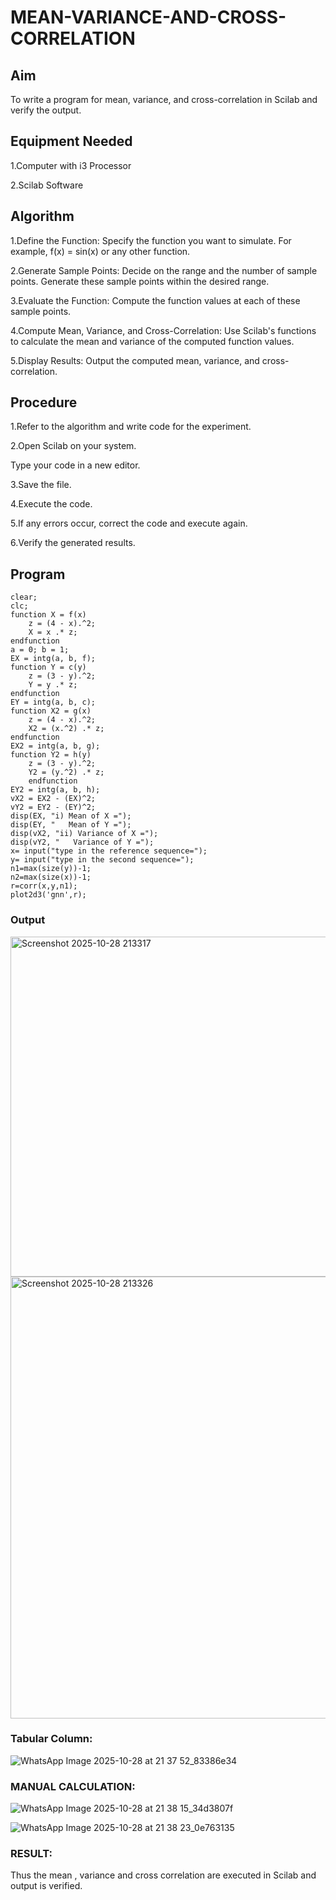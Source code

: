 # MEAN-VARIANCE-AND-CROSS-CORRELATION

## Aim
To write a program for mean, variance, and cross-correlation in Scilab and verify the output.

## Equipment Needed

1.Computer with i3 Processor

2.Scilab Software

## Algorithm

1.Define the Function: Specify the function you want to simulate. For example, f(x) = sin(x) or any other function.

2.Generate Sample Points: Decide on the range and the number of sample points. Generate these sample points within the desired range.

3.Evaluate the Function: Compute the function values at each of these sample points.

4.Compute Mean, Variance, and Cross-Correlation: Use Scilab's functions to calculate the mean and variance of the computed function values.

5.Display Results: Output the computed mean, variance, and cross-correlation.

## Procedure

1.Refer to the algorithm and write code for the experiment.

2.Open Scilab on your system.

Type your code in a new editor.

3.Save the file.

4.Execute the code.

5.If any errors occur, correct the code and execute again.

6.Verify the generated results.

## Program
```
clear;
clc;
function X = f(x)
    z = (4 - x).^2;
    X = x .* z;
endfunction
a = 0; b = 1;
EX = intg(a, b, f);
function Y = c(y)
    z = (3 - y).^2;
    Y = y .* z;
endfunction
EY = intg(a, b, c);
function X2 = g(x)
    z = (4 - x).^2;
    X2 = (x.^2) .* z;
endfunction
EX2 = intg(a, b, g);
function Y2 = h(y)
    z = (3 - y).^2;
    Y2 = (y.^2) .* z;
    endfunction
EY2 = intg(a, b, h);
vX2 = EX2 - (EX)^2;
vY2 = EY2 - (EY)^2;
disp(EX, "i) Mean of X =");
disp(EY, "   Mean of Y =");
disp(vX2, "ii) Variance of X =");
disp(vY2, "   Variance of Y =");
x= input("type in the reference sequence="); 
y= input("type in the second sequence="); 
n1=max(size(y))-1;
n2=max(size(x))-1;
r=corr(x,y,n1);
plot2d3('gnn',r);

```

### Output

<img width="685" height="544" alt="Screenshot 2025-10-28 213317" src="https://github.com/user-attachments/assets/4cac2c3a-c1d7-4c99-8326-7f3374860f5d" />

<img width="739" height="707" alt="Screenshot 2025-10-28 213326" src="https://github.com/user-attachments/assets/086e9d70-6d83-4777-bd6c-bfb39c6db1e4" />

### Tabular Column:


![WhatsApp Image 2025-10-28 at 21 37 52_83386e34](https://github.com/user-attachments/assets/18e10e7b-7774-4088-a8d5-be929c936572)

### MANUAL CALCULATION:


![WhatsApp Image 2025-10-28 at 21 38 15_34d3807f](https://github.com/user-attachments/assets/e87e2e9f-a33d-4e70-87a1-95e0774d2f63)

![WhatsApp Image 2025-10-28 at 21 38 23_0e763135](https://github.com/user-attachments/assets/f93da123-eae1-43fa-8eca-29b2c3982918)



### RESULT:
Thus the mean , variance and cross correlation are executed in Scilab and output is verified.
